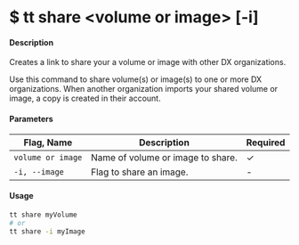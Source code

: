 <h1 class="title">$ tt share &lt;volume or image&gt; [-i]</h1>

#### Description
Creates a link to share your a volume or image with other DX organizations.

Use this command to share volume(s) or image(s) to one or more DX organizations. When another organization imports your shared volume or image, a copy is created in their account.


#### Parameters
| Flag, Name | Description | Required |
|---------|-------------|-------------|
| `volume or image`  | Name of volume or image to share.	     |  ✓ |
| `-i, --image` | Flag to share an image. | - |


#### Usage
```bash
tt share myVolume
# or
tt share -i myImage
```
